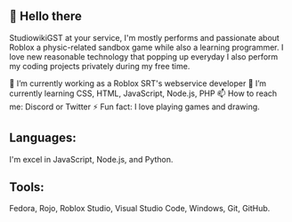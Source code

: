 ## 👋 Hello there
StudiowikiGST at your service, I'm mostly performs and passionate about Roblox a physic-related sandbox game while also a learning programmer. I love new reasonable technology that popping up everyday I also perform my coding projects privately during my free time.

🔭 I’m currently working as a Roblox SRT's webservice developer
🌱 I’m currently learning CSS, HTML, JavaScript, Node.js, PHP
📫 How to reach me: Discord or Twitter
⚡ Fun fact: I love playing games and drawing.

## Languages:
I'm excel in JavaScript, Node.js, and Python.	
## Tools:
Fedora, Rojo, Roblox Studio, Visual Studio Code, Windows, Git, GitHub.
